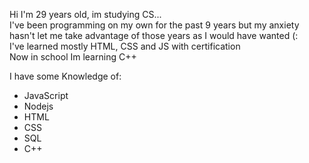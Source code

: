 Hi I'm 29 years old, im studying CS... \
I've been programming on my own for the past 9 years but my anxiety hasn't let me take advantage of those years as I would have wanted (:\
I've learned mostly HTML, CSS and JS with certification \
Now in school Im learning C++
<!--I'm trying now to get better at Math, I'm building a website at [yeshco.xyz](yeshco.xyz) and I'm trying to get more active here.\ -->
I have some Knowledge of:
- JavaScript
- Nodejs
- HTML
- CSS
- SQL
- C++

<!---
yeshco/yeshco is a ✨ special ✨ repository because its `README.md` (this file) appears on your GitHub profile.
You can click the Preview link to take a look at your changes.
- 👋 Hi, I’m @yeshco


- 👀 I’m interested in ...
- 🌱 I’m currently learning ...
- 💞️ I’m looking to collaborate on ...
- 📫 How to reach me ...
--->
